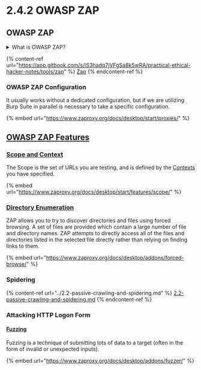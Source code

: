 # 2.4.2 OWASP ZAP

## **OWASP ZAP**

<details>

<summary>What is OWASP ZAP?</summary>

OWASP ZAP (Zed Attack Proxy) is an open-source web application security scanner and proxy developed by the Open Web Application Security Project (OWASP). It is designed for testing web applications for security vulnerabilities during development and before deployment.

OWASP ZAP provides a wide range of features for both manual and automated testing of web applications. Some of its key features include:

1. Intercepting and modifying HTTP/HTTPS requests and responses for testing purposes.
2. Spidering functionality to automatically discover and map out the structure of a web application.
3. Active and passive scanning for identifying common security vulnerabilities such as cross-site scripting (XSS), SQL injection, and more.
4. Fuzzer tools for automated testing of input validation and error handling.
5. Support for scripting and automation through APIs and add-ons.
6. Reporting capabilities to generate detailed reports of security findings.

</details>

{% content-ref url="https://app.gitbook.com/s/iS3hadq7jVFgSa8k5wRA/practical-ethical-hacker-notes/tools/zap" %}
[Zap](https://app.gitbook.com/s/iS3hadq7jVFgSa8k5wRA/practical-ethical-hacker-notes/tools/zap)
{% endcontent-ref %}

### OWASP ZAP Configuration

It usually works without a dedicated configuration, but if we are utilizing Burp Suite in parallel is necessary to take a specific configuration.

{% embed url="https://www.zaproxy.org/docs/desktop/start/proxies/" %}

## [OWASP ZAP Features](https://www.zaproxy.org/docs/desktop/start/features/)

### [Scope and Context](https://www.zaproxy.org/docs/desktop/start/features/scope/)

The Scope is the set of URLs you are testing, and is defined by the [Contexts](https://www.zaproxy.org/docs/desktop/start/features/contexts/) you have specified.

{% embed url="https://www.zaproxy.org/docs/desktop/start/features/scope/" %}

### [Directory Enumeration](https://www.zaproxy.org/docs/desktop/addons/forced-browse/)

ZAP allows you to try to discover directories and files using forced browsing. A set of files are provided which contain a large number of file and directory names. ZAP attempts to directly access all of the files and directories listed in the selected file directly rather than relying on finding links to them.

{% embed url="https://www.zaproxy.org/docs/desktop/addons/forced-browse/" %}

### Spidering

{% content-ref url="../2.2-passive-crawling-and-spidering.md" %}
[2.2-passive-crawling-and-spidering.md](../2.2-passive-crawling-and-spidering.md)
{% endcontent-ref %}

### Attacking HTTP Logon Form

#### [Fuzzing](https://www.zaproxy.org/docs/desktop/addons/fuzzer/)

Fuzzing is a technique of submitting lots of data to a target (often in the form of invalid or unexpected inputs).

{% embed url="https://www.zaproxy.org/docs/desktop/addons/fuzzer/" %}
